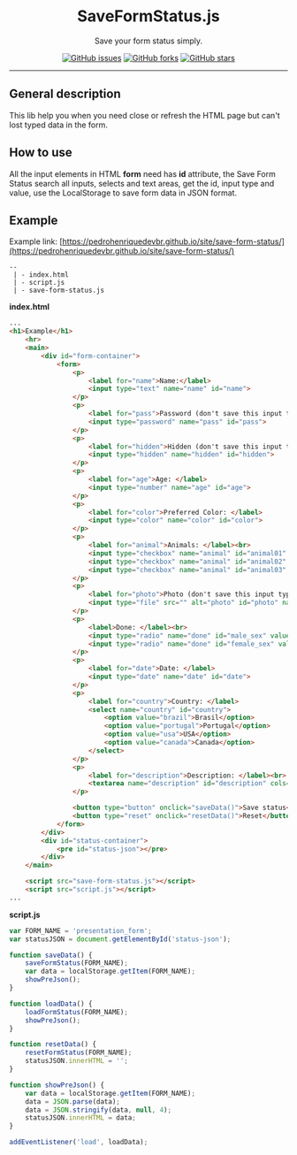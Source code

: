 <h1 align="center">SaveFormStatus.js</h1>

<p align="center">
Save your form status simply.
</p>

<p align="center">
<a href="https://github.com/PedroHenriqueDevBR/save-form-status.js/issues"><img alt="GitHub issues" src="https://img.shields.io/github/issues/PedroHenriqueDevBR/save-form-status.js"></a>
<a href="https://github.com/PedroHenriqueDevBR/save-form-status.js/network"><img alt="GitHub forks" src="https://img.shields.io/github/forks/PedroHenriqueDevBR/save-form-status.js?style=flat-square"></a>
<a href="https://github.com/PedroHenriqueDevBR/save-form-status.js/stargazers"><img alt="GitHub stars" src="https://img.shields.io/github/stars/PedroHenriqueDevBR/save-form-status.js?style=flat-square"></a>
</p> 

<hr>

## General description

This lib help you when you need close or refresh the HTML page but can't lost typed data in the form.

## How to use

All the input elements in HTML **form** need has **id** attribute, the Save Form Status search all inputs, selects and text areas, get the id, input type and value, use the LocalStorage to save form data in JSON format.

## Example

Example link: [https://pedrohenriquedevbr.github.io/site/save-form-status/](https://pedrohenriquedevbr.github.io/site/save-form-status/)

```
--
 | - index.html
 | - script.js
 | - save-form-status.js
```

**index.html**
```html
...
<h1>Example</h1>
    <hr>
    <main>
        <div id="form-container">
            <form>
                <p>
                    <label for="name">Name:</label>
                    <input type="text" name="name" id="name">
                </p>
                <p>
                    <label for="pass">Password (don't save this input type):</label>
                    <input type="password" name="pass" id="pass">
                </p>
                <p>
                    <label for="hidden">Hidden (don't save this input type):</label>
                    <input type="hidden" name="hidden" id="hidden">
                </p>
                <p>
                    <label for="age">Age: </label>
                    <input type="number" name="age" id="age">
                </p>
                <p>
                    <label for="color">Preferred Color: </label>
                    <input type="color" name="color" id="color">
                </p>
                <p>
                    <label for="animal">Animals: </label><br>
                    <input type="checkbox" name="animal" id="animal01" value="Dog">Dog<br>
                    <input type="checkbox" name="animal" id="animal02" value="Cat">Cat<br>
                    <input type="checkbox" name="animal" id="animal03" value="Ramster">Ramster<br>
                </p>
                <p>
                    <label for="photo">Photo (don't save this input type): </label>
                    <input type="file" src="" alt="photo" id="photo" name="photo">
                </p>
                <p>
                    <label>Done: </label><br>
                    <input type="radio" name="done" id="male_sex" value="Yes">Yes<br>
                    <input type="radio" name="done" id="female_sex" value="No">No<br>
                </p>
                <p>
                    <label for="date">Date: </label>
                    <input type="date" name="date" id="date">
                </p>
                <p>
                    <label for="country">Country: </label>
                    <select name="country" id="country">
                        <option value="brazil">Brasil</option>
                        <option value="portugal">Portugal</option>
                        <option value="usa">USA</option>
                        <option value="canada">Canada</option>
                    </select>
                </p>
                <p>
                    <label for="description">Description: </label><br>
                    <textarea name="description" id="description" cols="30" rows="10"></textarea>
                </p>

                <button type="button" onclick="saveData()">Save status</button>
                <button type="reset" onclick="resetData()">Reset</button>
            </form>
        </div>
        <div id="status-container">
            <pre id="status-json"></pre>
        </div>
    </main>

    <script src="save-form-status.js"></script>
    <script src="script.js"></script>
...
```

**script.js**
```javascript
var FORM_NAME = 'presentation_form';
var statusJSON = document.getElementById('status-json');

function saveData() {
    saveFormStatus(FORM_NAME);
    var data = localStorage.getItem(FORM_NAME);
    showPreJson();
}

function loadData() {
    loadFormStatus(FORM_NAME);
    showPreJson();
}

function resetData() {
    resetFormStatus(FORM_NAME);
    statusJSON.innerHTML = '';
}

function showPreJson() {
    var data = localStorage.getItem(FORM_NAME);
    data = JSON.parse(data);
    data = JSON.stringify(data, null, 4);
    statusJSON.innerHTML = data;
}

addEventListener('load', loadData);
```
